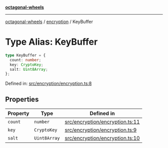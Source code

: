 [**octagonal-wheels**](../../../../README.md)

***

[octagonal-wheels](../../../../globals.md) / [encryption](../README.md) / KeyBuffer

# Type Alias: KeyBuffer

```ts
type KeyBuffer = {
  count: number;
  key: CryptoKey;
  salt: Uint8Array;
};
```

Defined in: [src/encryption/encryption.ts:8](https://github.com/vrtmrz/octagonal-wheels/blob/main/src/encryption/encryption.ts#L8)

## Properties

| Property | Type | Defined in |
| ------ | ------ | ------ |
| <a id="count"></a> `count` | `number` | [src/encryption/encryption.ts:11](https://github.com/vrtmrz/octagonal-wheels/blob/main/src/encryption/encryption.ts#L11) |
| <a id="key"></a> `key` | `CryptoKey` | [src/encryption/encryption.ts:9](https://github.com/vrtmrz/octagonal-wheels/blob/main/src/encryption/encryption.ts#L9) |
| <a id="salt"></a> `salt` | `Uint8Array` | [src/encryption/encryption.ts:10](https://github.com/vrtmrz/octagonal-wheels/blob/main/src/encryption/encryption.ts#L10) |
